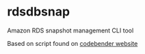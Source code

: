 # rdsdbsnap
Amazon RDS snapshot management CLI tool

Based on script found on [codebender website](http://blog.codebender.cc/2015/12/08/automating-db-snapshots-at-amazon-rds/)

